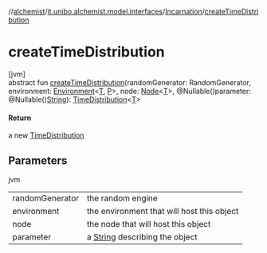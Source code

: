 //[alchemist](../../../index.md)/[it.unibo.alchemist.model.interfaces](../index.md)/[Incarnation](index.md)/[createTimeDistribution](create-time-distribution.md)

# createTimeDistribution

[jvm]\
abstract fun [createTimeDistribution](create-time-distribution.md)(randomGenerator: RandomGenerator, environment: [Environment](../-environment/index.md)<[T](../../it.unibo.alchemist.boundary.interfaces/-output-monitor/index.md), [P](../../it.unibo.alchemist.boundary.interfaces/-output-monitor/index.md)>, node: [Node](../-node/index.md)<[T](../../it.unibo.alchemist.boundary.interfaces/-output-monitor/index.md)>, @Nullable()parameter: @Nullable()[String](https://docs.oracle.com/javase/8/docs/api/java/lang/String.html)): [TimeDistribution](../-time-distribution/index.md)<[T](../../it.unibo.alchemist.boundary.interfaces/-output-monitor/index.md)>

#### Return

a new [TimeDistribution](../-time-distribution/index.md)

## Parameters

jvm

| | |
|---|---|
| randomGenerator | the random engine |
| environment | the environment that will host this object |
| node | the node that will host this object |
| parameter | a [String](https://docs.oracle.com/javase/8/docs/api/java/lang/String.html) describing the object |
